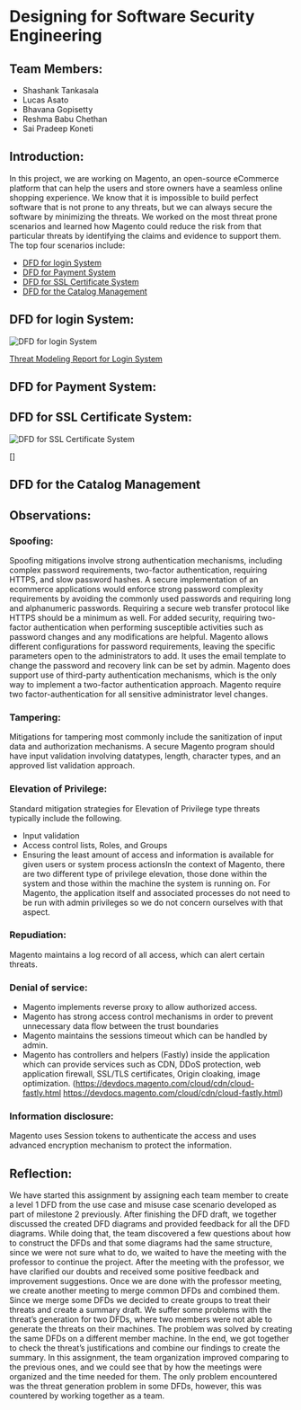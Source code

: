 # Designing for Software Security Engineering

## Team Members:

- Shashank Tankasala
- Lucas Asato
- Bhavana Gopisetty
- Reshma Babu Chethan
- Sai Pradeep Koneti

## Introduction:

In this project, we are working on Magento, an open-source eCommerce platform that can help the users and store owners have a seamless online shopping experience. We know that it is impossible to build perfect software that is not prone to any threats, but we can always secure the software by minimizing the threats. We worked on the most threat prone scenarios and learned how Magento could reduce the risk from that particular threats by identifying the claims and evidence to support them. The top four scenarios include: 


- [DFD for login System](#dfd-for-login-system)
- [DFD for Payment System](#dfd-for-payment-system)
- [DFD for SSL Certificate System](#dfd-for-ssl-certificate-system)
- [DFD for the Catalog Management](#dfd-for-the-catalog-management)

## DFD for login System:

![DFD for login System](https://github.com/pradeepkoneti/Softwareassurance/blob/master/DFD/DFD%20login.PNG)

[Threat Modeling Report for Login System](https://github.com/pradeepkoneti/Softwareassurance/blob/master/DFD/Threat%20Modeling%20Report%20Login.pdf)

## DFD for Payment System:


## DFD for SSL Certificate System:

![DFD for SSL Certificate System](https://github.com/pradeepkoneti/Softwareassurance/blob/master/DFD/SSL_Certificate_DFD.JPG)

[]


## DFD for the Catalog Management






## Observations:


### Spoofing:
Spoofing mitigations involve strong authentication mechanisms, including complex password requirements, two-factor authentication, requiring HTTPS, and slow password hashes. A secure implementation of an ecommerce applications would enforce strong password complexity requirements by avoiding the commonly used passwords and requiring long and alphanumeric passwords. Requiring a secure web transfer protocol like HTTPS should be a minimum as well. For added security, requiring two-factor authentication when performing susceptible activities such as password changes and any modifications are helpful.
Magento allows different configurations for password requirements, leaving the specific parameters open to the administrators to add. It uses the email template to change the password and recovery link can be set by admin. Magento does support use of third-party authentication mechanisms, which is the only way to implement a two-factor authentication approach. Magento require two factor-authentication for all sensitive administrator level changes.

### Tampering:
Mitigations for tampering most commonly include the sanitization of input data and authorization mechanisms.
A secure Magento program should have input validation involving datatypes, length, character types, and an approved list validation approach.
### Elevation of Privilege:
Standard mitigation strategies for Elevation of Privilege type threats typically include the following.
- Input validation
- Access control lists, Roles, and Groups
- Ensuring the least amount of access and information is available for given users or system  process actionsIn the context of Magento, there are two different type of privilege elevation, those done within the system and those within the machine the system is running on. For Magento, the application itself and associated processes do not need to be run with admin privileges so we do not concern ourselves with that aspect.
### Repudiation:
Magento maintains a log record of all access, which can alert certain threats.

### Denial of service:
- Magento implements reverse proxy to allow authorized access.
- Magento has strong access control mechanisms in order to prevent unnecessary data flow between the trust boundaries
- Magento maintains the sessions timeout which can be handled by admin.
- Magento has controllers and helpers (Fastly) inside the application which can provide services such as CDN, DDoS protection, web application firewall, SSL/TLS certificates, Origin cloaking, image optimization. (https://devdocs.magento.com/cloud/cdn/cloud-fastly.html https://devdocs.magento.com/cloud/cdn/cloud-fastly.html)

### Information disclosure:
Magento uses Session tokens to authenticate the access and uses advanced encryption mechanism to protect the information.


## Reflection:
We have started this assignment by assigning each team member to create a level 1 DFD from the use case and misuse case scenario developed as part of milestone 2 previously. After finishing the DFD draft, we together discussed the created DFD diagrams and provided feedback for all the DFD diagrams. While doing that, the team discovered a few questions about how to construct the DFDs and that some diagrams had the same structure, since we were not sure what to do, we waited to have the meeting with the professor to continue the project.
After the meeting with the professor, we have clarified our doubts and received some positive feedback and improvement suggestions. Once we are done with the professor meeting, we create another meeting to merge common DFDs and combined them. Since we merge some DFDs we decided to create groups to treat their threats and create a summary draft. We suffer some problems with the threat’s generation for two DFDs, where two members were not able to generate the threats on their machines. The problem was solved by creating the same DFDs on a different member machine. In the end, we got together to check the threat’s justifications and combine our findings to create the summary.
In this assignment, the team organization improved comparing to the previous ones, and we could see that by how the meetings were organized and the time needed for them. The only problem encountered was the threat generation problem in some DFDs, however, this was countered by working together as a team.
